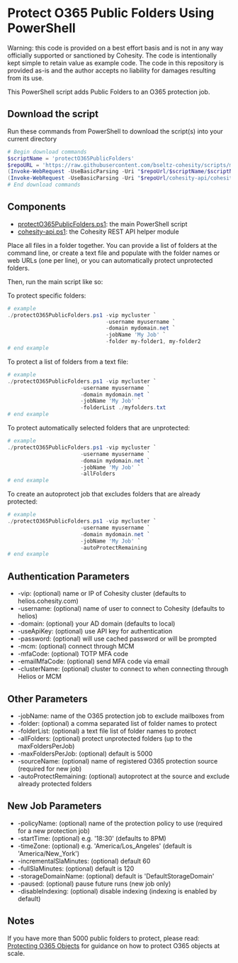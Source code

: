 # Protect O365 Public Folders Using PowerShell

Warning: this code is provided on a best effort basis and is not in any way officially supported or sanctioned by Cohesity. The code is intentionally kept simple to retain value as example code. The code in this repository is provided as-is and the author accepts no liability for damages resulting from its use.

This PowerShell script adds Public Folders to an O365 protection job.

## Download the script

Run these commands from PowerShell to download the script(s) into your current directory

```powershell
# Begin download commands
$scriptName = 'protectO365PublicFolders'
$repoURL = 'https://raw.githubusercontent.com/bseltz-cohesity/scripts/master/powershell'
(Invoke-WebRequest -UseBasicParsing -Uri "$repoUrl/$scriptName/$scriptName.ps1").content | Out-File "$scriptName.ps1"; (Get-Content "$scriptName.ps1") | Set-Content "$scriptName.ps1"
(Invoke-WebRequest -UseBasicParsing -Uri "$repoUrl/cohesity-api/cohesity-api.ps1").content | Out-File cohesity-api.ps1; (Get-Content cohesity-api.ps1) | Set-Content cohesity-api.ps1
# End download commands
```

## Components

* [protectO365PublicFolders.ps1](https://raw.githubusercontent.com/bseltz-cohesity/scripts/master/powershell/protectO365PublicFolders/protectO365PublicFolders.ps1): the main PowerShell script
* [cohesity-api.ps1](https://raw.githubusercontent.com/bseltz-cohesity/scripts/master/powershell/cohesity-api/cohesity-api.ps1): the Cohesity REST API helper module

Place all files in a folder together. You can provide a list of folders at the command line, or create a text file and populate with the folder names or web URLs (one per line), or you can automatically protect unprotected folders.

Then, run the main script like so:

To protect specific folders:

```powershell
# example
./protectO365PublicFolders.ps1 -vip mycluster `
                               -username myusername `
                               -domain mydomain.net `
                               -jobName 'My Job' `
                               -folder my-folder1, my-folder2
# end example
```

To protect a list of folders from a text file:

```powershell
# example
./protectO365PublicFolders.ps1 -vip mycluster `
                       -username myusername `
                       -domain mydomain.net `
                       -jobName 'My Job' `
                       -folderList ./myfolders.txt
# end example
```

To protect automatically selected folders that are unprotected:

```powershell
# example
./protectO365PublicFolders.ps1 -vip mycluster `
                       -username myusername `
                       -domain mydomain.net `
                       -jobName 'My Job' `
                       -allFolders
# end example
```

To create an autoprotect job that excludes folders that are already protected:

```powershell
# example
./protectO365PublicFolders.ps1 -vip mycluster `
                       -username myusername `
                       -domain mydomain.net `
                       -jobName 'My Job' `
                       -autoProtectRemaining
# end example
```

## Authentication Parameters

* -vip: (optional) name or IP of Cohesity cluster (defaults to helios.cohesity.com)
* -username: (optional) name of user to connect to Cohesity (defaults to helios)
* -domain: (optional) your AD domain (defaults to local)
* -useApiKey: (optional) use API key for authentication
* -password: (optional) will use cached password or will be prompted
* -mcm: (optional) connect through MCM
* -mfaCode: (optional) TOTP MFA code
* -emailMfaCode: (optional) send MFA code via email
* -clusterName: (optional) cluster to connect to when connecting through Helios or MCM

## Other Parameters

* -jobName: name of the O365 protection job to exclude mailboxes from
* -folder: (optional) a comma separated list of folder names to protect
* -folderList: (optional) a text file list of folder names to protect
* -allFolders: (optional) protect unprotected folders (up to the maxFoldersPerJob)
* -maxFoldersPerJob: (optional) default is 5000
* -sourceName: (optional) name of registered O365 protection source (required for new job)
* -autoProtectRemaining: (optional) autoprotect at the source and exclude already protected folders

## New Job Parameters

* -policyName: (optional) name of the protection policy to use (required for a new protection job)
* -startTime: (optional) e.g. '18:30' (defaults to 8PM)
* -timeZone: (optional) e.g. 'America/Los_Angeles' (default is 'America/New_York')
* -incrementalSlaMinutes: (optional) default 60
* -fullSlaMinutes: (optional) default is 120
* -storageDomainName: (optional) default is 'DefaultStorageDomain'
* -paused: (optional) pause future runs (new job only)
* -disableIndexing: (optional) disable indexing (indexing is enabled by default)

## Notes

If you have more than 5000 public folders to protect, please read: [Protecting O365 Objects](https://github.com/bseltz-cohesity/scripts/wiki/Protecting-O365-Objects) for guidance on how to protect O365 objects at scale.
